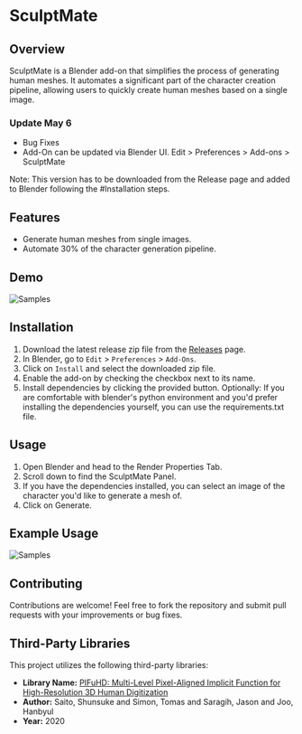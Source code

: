 # SculptMate

## Overview

SculptMate is a Blender add-on that simplifies the process of generating human meshes. It automates a significant part of the character creation pipeline, allowing users to quickly create human meshes based on a single image.

### Update May 6
- Bug Fixes
- Add-On can be updated via Blender UI. Edit > Preferences > Add-ons > SculptMate

Note: This version has to be downloaded from the Release page and added to Blender following the #Installation steps.


## Features

- Generate human meshes from single images.
- Automate 30% of the character generation pipeline.

## Demo

![Samples](assets/samples.gif)


## Installation

1. Download the latest release zip file from the [Releases](https://github.com/shravan-d/SculptMate/releases) page.
2. In Blender, go to `Edit` > `Preferences` > `Add-Ons`.
3. Click on `Install` and select the downloaded zip file.
4. Enable the add-on by checking the checkbox next to its name.
5. Install dependencies by clicking the provided button.
   Optionally: If you are comfortable with blender's python environment and you'd prefer installing the dependencies yourself, you can use the requirements.txt file. 

## Usage

1. Open Blender and head to the Render Properties Tab.
2. Scroll down to find the SculptMate Panel.
3. If you have the dependencies installed, you can select an image of the character you'd like to generate a mesh of.
4. Click on Generate.

## Example Usage

![Samples](assets/usage.gif)

## Contributing

Contributions are welcome! Feel free to fork the repository and submit pull requests with your improvements or bug fixes.

## Third-Party Libraries

This project utilizes the following third-party libraries:

- **Library Name:** [PIFuHD: Multi-Level Pixel-Aligned Implicit Function for High-Resolution 3D Human Digitization](https://shunsukesaito.github.io/PIFuHD/)
- **Author:** Saito, Shunsuke and Simon, Tomas and Saragih, Jason and Joo, Hanbyul
- **Year:** 2020
